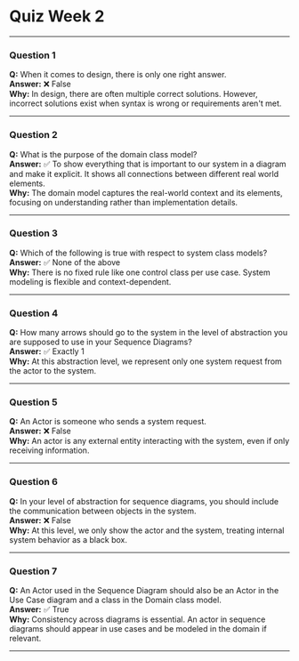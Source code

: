 
# Quiz Week 2

---

### Question 1
**Q:** When it comes to design, there is only one right answer.  
**Answer:** ❌ False  
**Why:** In design, there are often multiple correct solutions. However, incorrect solutions exist when syntax is wrong or requirements aren't met.

---

### Question 2
**Q:** What is the purpose of the domain class model?  
**Answer:** ✅ To show everything that is important to our system in a diagram and make it explicit. It shows all connections between different real world elements.  
**Why:** The domain model captures the real-world context and its elements, focusing on understanding rather than implementation details.

---

### Question 3
**Q:** Which of the following is true with respect to system class models?  
**Answer:** ✅ None of the above  
**Why:** There is no fixed rule like one control class per use case. System modeling is flexible and context-dependent.

---

### Question 4
**Q:** How many arrows should go to the system in the level of abstraction you are supposed to use in your Sequence Diagrams?  
**Answer:** ✅ Exactly 1  
**Why:** At this abstraction level, we represent only one system request from the actor to the system.

---

### Question 5
**Q:** An Actor is someone who sends a system request.  
**Answer:** ❌ False  
**Why:** An actor is any external entity interacting with the system, even if only receiving information.

---

### Question 6
**Q:** In your level of abstraction for sequence diagrams, you should include the communication between objects in the system.  
**Answer:** ❌ False  
**Why:** At this level, we only show the actor and the system, treating internal system behavior as a black box.

---

### Question 7
**Q:** An Actor used in the Sequence Diagram should also be an Actor in the Use Case diagram and a class in the Domain class model.  
**Answer:** ✅ True  
**Why:** Consistency across diagrams is essential. An actor in sequence diagrams should appear in use cases and be modeled in the domain if relevant.

---

